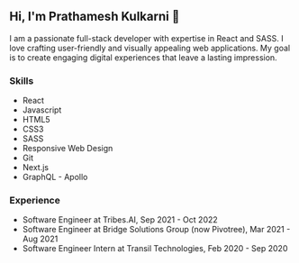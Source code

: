 ## Hi, I'm Prathamesh Kulkarni 👋

I am a passionate full-stack developer with expertise in React and SASS. I love crafting user-friendly and visually appealing web applications. My goal is to create engaging digital experiences that leave a lasting impression.

### Skills

* React
* Javascript
* HTML5
* CSS3
* SASS
* Responsive Web Design
* Git
* Next.js
* GraphQL - Apollo

### Experience

* Software Engineer at Tribes.AI, Sep 2021 - Oct 2022
* Software Engineer at Bridge Solutions Group (now Pivotree), Mar 2021 - Aug 2021
* Software Engineer Intern at Transil Technologies, Feb 2020 - Sep 2020



<!--
**data-picasso44/data-picasso44** is a ✨ _special_ ✨ repository because its `README.md` (this file) appears on your GitHub profile.

Here are some ideas to get you started:

- 🔭 I’m currently working on ...
- 🌱 I’m currently learning ...
- 👯 I’m looking to collaborate on ...
- 🤔 I’m looking for help with ...
- 💬 Ask me about ...
- 📫 How to reach me: ...
- 😄 Pronouns: ...
- ⚡ Fun fact: ...
-->
